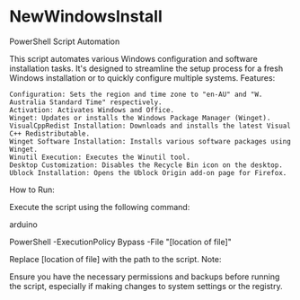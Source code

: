 # NewWindowsInstall
PowerShell Script Automation

This script automates various Windows configuration and software installation tasks. It's designed to streamline the setup process for a fresh Windows installation or to quickly configure multiple systems.
Features:

    Configuration: Sets the region and time zone to "en-AU" and "W. Australia Standard Time" respectively.
    Activation: Activates Windows and Office.
    Winget: Updates or installs the Windows Package Manager (Winget).
    VisualCppRedist Installation: Downloads and installs the latest Visual C++ Redistributable.
    Winget Software Installation: Installs various software packages using Winget.
    Winutil Execution: Executes the Winutil tool.
    Desktop Customization: Disables the Recycle Bin icon on the desktop.
    Ublock Installation: Opens the Ublock Origin add-on page for Firefox.

How to Run:

Execute the script using the following command:

arduino

PowerShell -ExecutionPolicy Bypass -File "[location of file]"

Replace [location of file] with the path to the script.
Note:

Ensure you have the necessary permissions and backups before running the script, especially if making changes to system settings or the registry.

